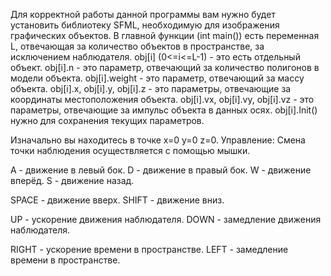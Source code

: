 Для корректной работы данной программы вам нужно будет установить библиотеку SFML, необходимую для изображения графических объектов.
В главной функции (int main()) есть переменная L, отвечающая за количество объектов в пространстве, за исключением наблюдателя.
obj[i] (0<=i<=L-1) - это есть отдельный объект.
obj[i].n - это параметр, отвечающий за количество полигонов в модели объекта.
obj[i].weight - это параметр, отвечающий за массу объекта.
obj[i].x, obj[i].y, obj[i].z - это параметры, отвечающие за координаты местоположения объекта.
obj[i].vx, obj[i].vy, obj[i].vz - это параметры, отвечающие за импульс объекта в данных осях.
obj[i].Init() нужно для сохранения текущих параметров. 

Изначально вы находитесь в точке x=0 y=0 z=0. 
Управление: 
Смена точки наблюдения осуществляется с помощью мышки. 

A - движение в левый бок. 
D - движение в правый бок. 
W - движение вперёд. 
S - движение назад. 

SPACE - движение вверх. 
SHIFT - движение вниз. 

UP - ускорение движения наблюдателя. 
DOWN - замедление движения наблюдателя. 

RIGHT - ускорение времени в пространстве. 
LEFT - замедление времени в пространстве. 
